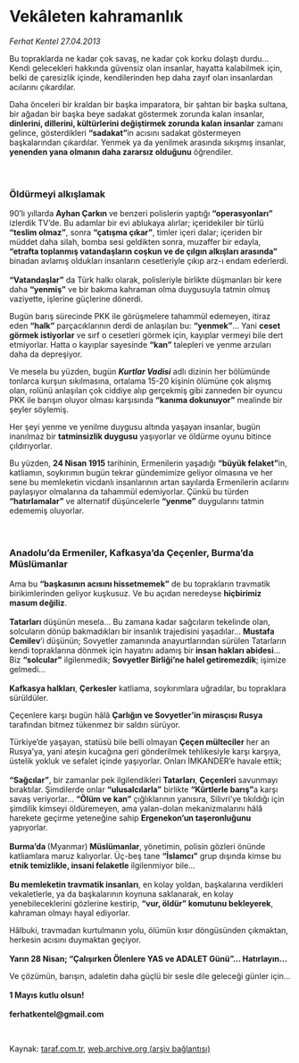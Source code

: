 # Vekâleten kahramanlık

*Ferhat Kentel 27.04.2013*

<div class="yazi"><p>Bu topraklarda ne kadar çok savaş, ne kadar çok korku dolaştı durdu... Kendi gelecekleri hakkında güvensiz olan insanlar, hayatta kalabilmek için, belki de çaresizlik içinde, kendilerinden hep daha zayıf olan insanlardan acılarını çıkardılar.</p>
<p>Daha önceleri bir kraldan bir başka imparatora, bir şahtan bir başka sultana, bir ağadan bir başka beye sadakat göstermek zorunda kalan insanlar, <b>dinlerini, dillerini, kültürlerini değiştirmek zorunda kalan insanlar</b> zamanı gelince, gösterdikleri <b>“sadakat”</b>in acısını sadakat göstermeyen başkalarından çıkardılar. Yenmek ya da yenilmek arasında sıkışmış insanlar, <b>yenenden yana olmanın daha zararsız olduğunu</b> öğrendiler.<br/><br/><br/></p>
<h3>Öldürmeyi alkışlamak</h3>
<p>90’lı yıllarda <b>Ayhan Çarkın </b>ve benzeri polislerin yaptığı <b>“operasyonları”</b> izlerdik TV’de. Bu adamlar bir evi ablukaya alırlar; içeridekiler bir türlü <b>“teslim olmaz”</b>, sonra <b>“çatışma çıkar”</b>, timler içeri dalar; içeriden bir müddet daha silah, bomba sesi geldikten sonra, muzaffer bir edayla, <b>“etrafta toplanmış vatandaşların coşkun ve de çılgın alkışları arasında”</b> binadan avlamış oldukları insanların cesetleriyle çıkıp arz-ı endam ederlerdi.<br/><br/><b>“Vatandaşlar”</b> da Türk halkı olarak, polisleriyle birlikte düşmanları bir kere daha <b>“yenmiş”</b> ve bir bakıma kahraman olma duygusuyla tatmin olmuş vaziyette, işlerine güçlerine dönerdi.</p>
<p>Bugün barış sürecinde PKK ile görüşmelere tahammül edemeyen, itiraz eden <b>“halk”</b> parçacıklarının derdi de anlaşılan bu: <b>“yenmek”</b>... Yani <b>ceset görmek istiyorlar</b> ve sırf o cesetleri görmek için, kayıplar vermeyi bile dert etmiyorlar. Hatta o kayıplar sayesinde <b>“kan”</b> talepleri ve yenme arzuları daha da depreşiyor.</p>
<p>Ve mesela bu yüzden, bugün <b><i>Kurtlar Vadisi</i></b> adlı dizinin her bölümünde tonlarca kurşun sıkılmasına, ortalama 15-20 kişinin ölümüne çok alışmış olan, rolünü anlaşılan çok ciddiye alıp gerçekmiş gibi zanneden bir oyuncu PKK ile barışın oluyor olması karşısında <b>“kanıma dokunuyor”</b> mealinde bir şeyler söylemiş.</p>
<p>Her şeyi yenme ve yenilme duygusu altında yaşayan insanlar, bugün inanılmaz bir <b>tatminsizlik duygusu</b> yaşıyorlar ve öldürme oyunu bitince çıldırıyorlar.</p>
<p>Bu yüzden, <b>24 Nisan 1915</b> tarihinin, Ermenilerin yaşadığı <b>“büyük felaket”</b>in, katliamın, soykırımın bugün tekrar gündemimize geliyor olmasına ve her sene bu memleketin vicdanlı insanlarının artan sayılarda Ermenilerin acılarını paylaşıyor olmalarına da tahammül edemiyorlar. Çünkü bu türden <b>“hatırlamalar”</b> ve alternatif düşüncelerle <b>“yenme”</b> duygularını tatmin edememiş oluyorlar.<br/><br/><br/></p>
<h3>Anadolu’da Ermeniler, Kafkasya’da Çeçenler, Burma’da Müslümanlar</h3>
<p>Ama bu <b>“başkasının acısını hissetmemek”</b> de bu toprakların travmatik birikimlerinden geliyor kuşkusuz. Ve bu açıdan neredeyse <b>hiçbirimiz masum değiliz</b>.<br/><br/><b>Tatarları</b> düşünün mesela... Bu zamana kadar sağcıların tekelinde olan, solcuların dönüp bakmadıkları bir insanlık trajedisini yaşadılar... <b>Mustafa Cemilev</b>’i düşünün; Sovyetler zamanında anayurtlarından sürülen Tatarların kendi topraklarına dönmek için hayatını adamış bir <b>insan hakları abidesi</b>... Biz <b>“solcular”</b> ilgilenmedik; <b>Sovyetler Birliği’ne halel getiremezdik</b>; işimize gelmedi... <br/><br/><b>Kafkasya halkları</b>, <b>Çerkesler</b> katliama, soykırımlara uğradılar, bu topraklara sürüldüler. </p>
<p>Çeçenlere karşı bugün hâlâ <b>Çarlığın ve Sovyetler’in mirasçısı Rusya</b> tarafından bitmez tükenmez bir saldırı sürüyor. </p>
<p>Türkiye’de yaşayan, statüsü bile belli olmayan <b>Çeçen mülteciler</b> her an Rusya’ya, yani ateşin kucağına geri gönderilmek tehlikesiyle karşı karşıya, üstelik yokluk ve sefalet içinde yaşıyorlar. Onları İMKANDER’e havale ettik; <br/><br/><b>“Sağcılar”</b>, bir zamanlar pek ilgilendikleri <b>Tatarları</b>, <b>Çeçenleri</b> savunmayı bıraktılar. Şimdilerde onlar <b>“ulusalcılarla”</b> birlikte <b>“Kürtlerle barış”</b>a karşı savaş veriyorlar... <b>“Ölüm ve kan”</b> çığlıklarının yanısıra, Silivri’ye tıkıldığı için şimdilik kimseyi öldüremeyen, ama yalan-dolan mekanizmalarını hâlâ harekete geçirme yeteneğine sahip <b>Ergenekon’un taşeronluğunu</b> yapıyorlar.<br/><br/><b>Burma’da </b>(Myanmar)<b> Müslümanlar</b>, yönetimin, polisin gözleri önünde katliamlara maruz kalıyorlar. Üç-beş tane <b>“İslamcı”</b> grup dışında kimse bu <b>etnik temizlikle, insani felaketle</b> ilgilenmiyor bile...<br/><br/><b>Bu memleketin travmatik insanları</b>, en kolay yoldan, başkalarına verdikleri vekaletlerle, ya da başkalarının koynuna saklanarak, en kolay yenebileceklerini gözlerine kestirip, <b>“vur, öldür” komutunu bekleyerek</b>, kahraman olmayı hayal ediyorlar. </p>
<p>Hâlbuki, travmadan kurtulmanın yolu, ölümün kısır döngüsünden çıkmaktan, herkesin acısını duymaktan geçiyor.<br/><br/><b>Yarın 28 Nisan; “Çalışırken Ölenlere YAS ve ADALET Günü”... Hatırlayın...</b></p>
<p>Ve çözümün, barışın, adaletin daha güçlü bir sesle dile geleceği günler için... <br/><br/><b>1 Mayıs kutlu olsun!<br/><br/></b><b>ferhatkentel@gmail.com</b></p>
<p> </p>
</div>

Kaynak: [taraf.com.tr](http://www.taraf.com.tr/ferhat-kentel/makale-vekaleten-kahramanlik.htm), [web.archive.org (arşiv bağlantısı)](http://web.archive.org/web/20131115103538/http://www.taraf.com.tr/ferhat-kentel/makale-vekaleten-kahramanlik.htm)
